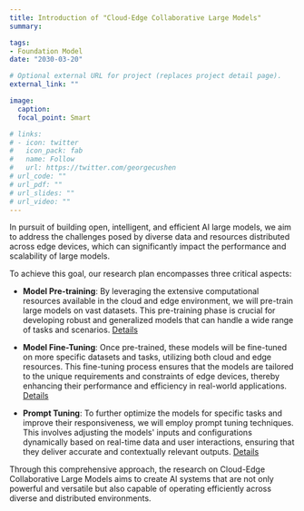```yaml
---
title: Introduction of "Cloud-Edge Collaborative Large Models"
summary: 

tags:
- Foundation Model
date: "2030-03-20"

# Optional external URL for project (replaces project detail page).
external_link: ""

image:
  caption: 
  focal_point: Smart

# links:
# - icon: twitter
#   icon_pack: fab
#   name: Follow
#   url: https://twitter.com/georgecushen
# url_code: ""
# url_pdf: ""
# url_slides: ""
# url_video: ""
---
```


<!-- ### **1. Heterogeneous Data & Resource Constraints: Batch Size Adaptation** -->
In pursuit of building open, intelligent, and efficient AI large models, we aim to address the challenges posed by diverse data and resources distributed across edge devices, which can significantly impact the performance and scalability of large models.

To achieve this goal, our research plan encompasses three critical aspects:

- **Model Pre-training**: By leveraging the extensive computational resources available in the cloud and edge environment, we will pre-train large models on vast datasets. This pre-training phase is crucial for developing robust and generalized models that can handle a wide range of tasks and scenarios. [Details](https://hkpeilab.netlify.app/project/icml_pretraining/)

- **Model Fine-Tuning**: Once pre-trained, these models will be fine-tuned on more specific datasets and tasks, utilizing both cloud and edge resources. This fine-tuning process ensures that the models are tailored to the unique requirements and constraints of edge devices, thereby enhancing their performance and efficiency in real-world applications. [Details](https://hkpeilab.netlify.app/project/infocom_tomtit/)

- **Prompt Tuning**: To further optimize the models for specific tasks and improve their responsiveness, we will employ prompt tuning techniques. This involves adjusting the models' inputs and configurations dynamically based on real-time data and user interactions, ensuring that they deliver accurate and contextually relevant outputs. [Details](https://hkpeilab.netlify.app/project/neuips_swapprompt_-test-time-prompt-adaptation-for-vision-language-models/)

Through this comprehensive approach, the research on Cloud-Edge Collaborative Large Models aims to create AI systems that are not only powerful and versatile but also capable of operating efficiently across diverse and distributed environments.
